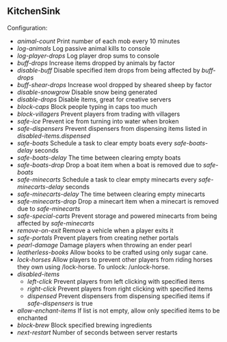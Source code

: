 KitchenSink
-----------

Configuration:

* *animal-count* Print number of each mob every 10 minutes
* *log-animals* Log passive animal kills to console
* *log-player-drops* Log player drop sums to console
* *buff-drops* Increase items dropped by animals by factor
* *disable-buff* Disable specified item drops from being affected by *buff-drops*
* *buff-shear-drops* Increase wool dropped by sheared sheep by factor
* *disable-snowgrow* Disable snow being generated
* *disable-drops* Disable items, great for creative servers
* *block-caps* Block people typing in caps too much
* *block-villagers* Prevent players from trading with villagers
* *safe-ice* Prevent ice from turning into water when broken
* *safe-dispensers* Prevent dispensers from dispensing items listed in *disabled-items.dispensed*
* *safe-boats* Schedule a task to clear empty boats every *safe-boats-delay* seconds
* *safe-boats-delay* The time between clearing empty boats
* *safe-boats-drop* Drop a boat item when a boat is removed due to *safe-boats*
* *safe-minecarts* Schedule a task to clear empty minecarts every *safe-minecarts-delay* seconds
* *safe-minecarts-delay* The time between clearing empty minecarts
* *safe-minecarts-drop* Drop a minecart item when a minecart is removed due to *safe-minecarts*
* *safe-special-carts* Prevent storage and powered minecarts from being affected by *safe-minecarts*
* *remove-on-exit* Remove a vehicle when a player exits it
* *safe-portals* Prevent players from creating nether portals
* *pearl-damage* Damage players when throwing an ender pearl
* *leatherless-books* Allow books to be crafted using only sugar cane.
* *lock-horses* Allow players to prevent other players from riding horses they own using /lock-horse.  To unlock: /unlock-horse.
* *disabled-items*
	- *left-click* Prevent players from left clicking with specified items
	- *right-click* Prevent players from right clicking with specified items
	- *dispensed* Prevent dispensers from dispensing specified items if *safe-dispensers* is true
* *allow-enchant-items* If list is not empty, allow only specified items to be enchanted
* *block-brew* Block specified brewing ingredients
* *next-restart* Number of seconds between server restarts
